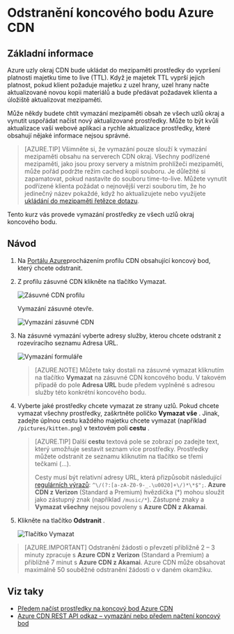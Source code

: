 <properties
    pageTitle="Odstranění koncového bodu Azure CDN | Microsoft Azure"
    description="Naučte se z koncového bodu CDN vymazat všechny obsah v mezipaměti."
    services="cdn"
    documentationCenter=""
    authors="camsoper"
    manager="erikre"
    editor=""/>

<tags
    ms.service="cdn"
    ms.workload="tbd"
    ms.tgt_pltfrm="na"
    ms.devlang="na"
    ms.topic="article"
    ms.date="07/28/2016"
    ms.author="casoper"/>

# <a name="purge-an-azure-cdn-endpoint"></a>Odstranění koncového bodu Azure CDN

## <a name="overview"></a>Základní informace

Azure uzly okraj CDN bude ukládat do mezipaměti prostředky do vypršení platnosti majetku time to live (TTL).  Když je majetek TTL vyprší jejich platnost, pokud klient požaduje majetku z uzel hrany, uzel hrany načte aktualizované novou kopii materiálů a bude předávat požadavek klienta a úložiště aktualizovat mezipaměti.

Může někdy budete chtít vymazání mezipaměti obsah ze všech uzlů okraj a vynutit uspořádat načíst nový aktualizované prostředky.  Může to být kvůli aktualizace vaší webové aplikaci a rychle aktualizace prostředky, které obsahují nějaké informace nejsou správné.

> [AZURE.TIP] Všimněte si, že vymazání pouze slouží k vymazání mezipaměti obsahu na serverech CDN okraj.  Všechny podřízené mezipaměti, jako jsou proxy servery a místním prohlížeči mezipaměti, může pořád podržte režim cached kopii souboru.  Je důležité si zapamatovat, pokud nastavíte do souboru time-to-live.  Můžete vynutit podřízené klienta požádat o nejnovější verzi souboru tím, že ho jedinečný název pokaždé, když ho aktualizujete nebo využijete [ukládání do mezipaměti řetězce dotazu](cdn-query-string.md).  

Tento kurz vás provede vymazání prostředky ze všech uzlů okraj koncového bodu.

## <a name="walkthrough"></a>Návod

1. Na [Portálu Azure](https://portal.azure.com)procházením profilu CDN obsahující koncový bod, který chcete odstranit.

2. Z profilu zásuvné CDN klikněte na tlačítko Vymazat.

    ![Zásuvné CDN profilu](./media/cdn-purge-endpoint/cdn-profile-blade.png)

    Vymazání zásuvné otevře.

    ![Vymazání zásuvné CDN](./media/cdn-purge-endpoint/cdn-purge-blade.png)

3. Na zásuvné vymazání vyberte adresy služby, kterou chcete odstranit z rozevíracího seznamu Adresa URL.

    ![Vymazání formuláře](./media/cdn-purge-endpoint/cdn-purge-form.png)

    > [AZURE.NOTE] Můžete taky dostali na zásuvné vymazat kliknutím na tlačítko **Vymazat** na zásuvné CDN koncového bodu.  V takovém případě do pole **Adresa URL** bude předem vyplněné s adresou služby této konkrétní koncového bodu.

4. Vyberte jaké prostředky chcete vymazat ze strany uzlů.  Pokud chcete vymazat všechny prostředky, zaškrtněte políčko **Vymazat vše** .  Jinak, zadejte úplnou cestu každého majetku chcete vymazat (například `/pictures/kitten.png`) v textovém poli **cestu** .

    > [AZURE.TIP] Další **cestu** textová pole se zobrazí po zadejte text, který umožňuje sestavit seznam více prostředky.  Prostředky můžete odstranit ze seznamu kliknutím na tlačítko se třemi tečkami (...).
    >
    > Cesty musí být relativní adresy URL, která přizpůsobit následující [regulárních výrazů](https://msdn.microsoft.com/library/az24scfc.aspx): `^\/(?:[a-zA-Z0-9-_.\u0020]+\/)*\*$";`.  **Azure CDN z Verizon** (Standard a Premium) hvězdička (\*) mohou sloužit jako zástupný znak (například `/music/*`).  Zástupné znaky a **Vymazat všechny** nejsou povoleny s **Azure CDN z Akamai**.
    
5. Klikněte na tlačítko **Odstranit** .

    ![Tlačítko Vymazat](./media/cdn-purge-endpoint/cdn-purge-button.png)

> [AZURE.IMPORTANT] Odstranění žádosti o převzetí přibližně 2 – 3 minuty zpracuje s **Azure CDN z Verizon** (Standard a Premium) a přibližně 7 minut s **Azure CDN z Akamai**.  Azure CDN může obsahovat maximálně 50 souběžné odstranění žádosti o v daném okamžiku. 

## <a name="see-also"></a>Viz taky
- [Předem načíst prostředky na koncový bod Azure CDN](cdn-preload-endpoint.md)
- [Azure CDN REST API odkaz – vymazání nebo předem načtení koncový bod](https://msdn.microsoft.com/library/mt634451.aspx)
